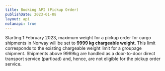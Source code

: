 ```yaml
---
title: Booking API (Pickup Order)
publishDate: 2023-01-08
layout: api
notanapi: true
---
```


Starting 1 February 2023, maximum weight for a pickup order for cargo shipments in Norway will be set to **9999 kg chargeable weight**. This limit corresponds to the existing chargeable weight limit for a groupage shipment. Shipments above 9999kg are handled as a door-to-door direct transport service (partload) and, hence, are not eligible for the pickup order service.

